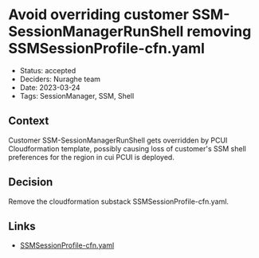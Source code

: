 # Avoid overriding customer SSM-SessionManagerRunShell removing SSMSessionProfile-cfn.yaml

- Status: accepted
- Deciders: Nuraghe team
- Date: 2023-03-24
- Tags: SessionManager, SSM, Shell

## Context
Customer SSM-SessionManagerRunShell gets overridden by PCUI Cloudformation template, possibly causing loss of
customer's SSM shell preferences for the region in cui PCUI is deployed.

## Decision
Remove the cloudformation substack SSMSessionProfile-cfn.yaml.

## Links <!-- optional -->
- [SSMSessionProfile-cfn.yaml](https://github.com/aws/aws-parallelcluster-ui/blob/1a6260ad60cd6bf5160e9b607e2dea85af9428e7/infrastructure/SSMSessionProfile-cfn.yaml)
